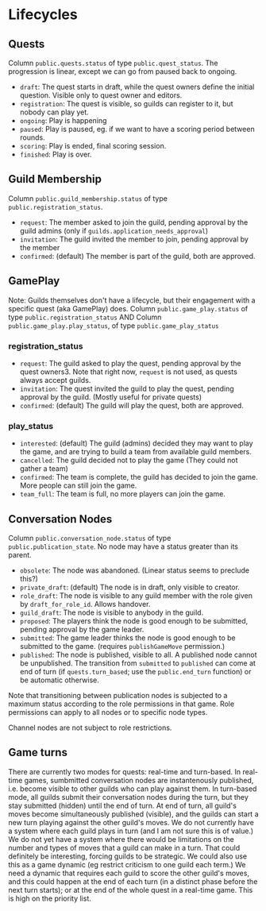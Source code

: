 # Lifecycles

## Quests

Column `public.quests.status` of type `public.quest_status`. The progression is linear, except we can go from paused back to ongoing.

* `draft`: The quest starts in draft, while the quest owners define the initial question. Visible only to quest owner and editors.
* `registration`: The quest is visible, so guilds can register to it, but nobody can play yet.
* `ongoing`: Play is happening
* `paused`: Play is paused, eg. if we want to have a scoring period between rounds.
* `scoring`: Play is ended, final scoring session.
* `finished`: Play is over.

## Guild Membership

Column `public.guild_membership.status` of type `public.registration_status`.

* `request`: The member asked to join the guild, pending approval by the guild admins (only if `guilds.application_needs_approval`)
* `invitation`: The guild invited the member to join, pending approval by the member
* `confirmed`: (default) The member is part of the guild, both are approved.

## GamePlay

Note: Guilds themselves don't have a lifecycle, but their engagement with a specific quest (aka GamePlay) does.
Column `public.game_play.status` of type `public.registration_status` AND Column `public.game_play.play_status`, of type `public.game_play_status`

### registration_status

* `request`: The guild asked to play the quest, pending approval by the quest owners3. Note that right now, `request` is not used, as quests always accept guilds.
* `invitation`: The quest invited the guild to play the quest, pending approval by the guild. (Mostly useful for private quests)
* `confirmed`: (default) The guild will play the quest, both are approved.


### play_status

* `interested`: (default) The guild (admins) decided they may want to play the game, and are trying to build a team from available guild members.
* `cancelled`: The guild decided not to play the game (They could not gather a team)
* `confirmed`: The team is complete, the guild has decided to join the game. More people can still join the game.
* `team_full`: The team is full, no more players can join the game.

## Conversation Nodes

Column `public.conversation_node.status` of type `public.publication_state`. No node may have a status greater than its parent.

* `obsolete`: The node was abandoned. (Linear status seems to preclude this?)
* `private_draft`: (default) The node is in draft, only visible to creator.
* `role_draft`: The node is visible to any guild member with the role given by `draft_for_role_id`. Allows handover.
* `guild_draft`: The node is visible to anybody in the guild.
* `proposed`: The players think the node is good enough to be submitted, pending approval by the game leader.
* `submitted`: The game leader thinks the node is good enough to be submitted to the game. (requires `publishGameMove` permission.)
* `published`: The node is published, visible to all. A published node cannot be unpublished. The transition from `submitted` to `published` can come at end of turn (if `quests.turn_based`; use the `public.end_turn` function) or be automatic otherwise.

Note that transitioning between publication nodes is subjected to a maximum status according to the role permissions in that game. Role permissions can apply to all nodes or to specific node types.

Channel nodes are not subject to role restrictions.

## Game turns

There are currently two modes for quests: real-time and turn-based.
In real-time games, sumbmitted conversation nodes are instantenously published, i.e. become visible to other guilds who can play against them.
In turn-based mode, all guilds submit their conversation nodes during the turn, but they stay submitted (hidden) until the end of turn. At end of turn, all guild's moves become simultaneously published (visible), and the guilds can start a new turn playing against the other guild's moves.
We do not currently have a system where each guild plays in turn (and I am not sure this is of value.)
We do not yet have a system where there would be limitations on the number and types of moves that a guild can make in a turn. That could definitely be interesting, forcing guilds to be strategic. We could also use this as a game dynamic (eg restrict criticism to one guild each term.)
We need a dynamic that requires each guild to score the other guild's moves, and this could happen at the end of each turn (in a distinct phase before the next turn starts); or at the end of the whole quest in a real-time game. This is high on the priority list.
